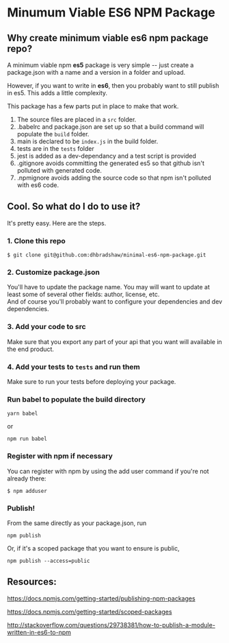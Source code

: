 # Minumum Viable ES6 NPM Package

## Why create minimum viable es6 npm package repo?
A minimum viable npm **es5** package is very simple -- just create a package.json with a name and a version in a folder and upload.

However, if you want to write in **es6**, then you probably want to still publish in es5.  This adds a little complexity.

This package has a few parts put in place to make that work.

1. The source files are placed in a `src` folder.
2. .babelrc and package.json are set up so that a build command will populate the `build` folder.
3. main is declared to be `index.js` in the build folder.
4. tests are in the `tests` folder
5. jest is added as a dev-dependancy and a test script is provided
6. .gitignore avoids committing the generated es5 so that github isn't polluted with generated code.
7. .npmignore avoids adding the source code so that npm isn't polluted with es6 code.

## Cool.  So what do I do to use it?

It's pretty easy.  Here are the steps.

### 1. Clone this repo
```
$ git clone git@github.com:dhbradshaw/minimal-es6-npm-package.git
```
### 2. Customize package.json
You'll have to update the package name.
You may will want to update at least some of several other fields: author, license, etc.  
And of course you'll probably want to configure your dependencies and dev dependencies.

### 3. Add your code to src
Make sure that you export any part of your api that you want will available in the end product.

### 4. Add your tests to `tests` and run them
Make sure to run your tests before deploying your package.

### Run babel to populate the build directory
```
yarn babel
```
or 
```
npm run babel
```
### Register with npm if necessary
You can register with npm by using the add user command if you're not already there:
```
$ npm adduser
```

### Publish!
From the same directly as your package.json, run
```
npm publish
```
Or, if it's a scoped package that you want to ensure is public,
```
npm publish --access=public
```

## Resources:

https://docs.npmjs.com/getting-started/publishing-npm-packages

https://docs.npmjs.com/getting-started/scoped-packages

http://stackoverflow.com/questions/29738381/how-to-publish-a-module-written-in-es6-to-npm

